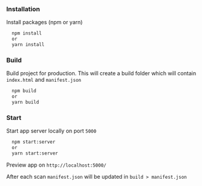 ### Installation

Install packages (npm or yarn)

```bash
  npm install
  or
  yarn install
```

### Build

Build project for production. This will create a build folder which will contain `index.html` and `manifest.json`

```bash
  npm build
  or
  yarn build
```

### Start

Start app server locally on port `5000`

```bash
  npm start:server
  or
  yarn start:server
```

Preview app on
`http://localhost:5000/`

After each scan `manifest.json` will be updated in `build > manifest.json`

